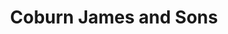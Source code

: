---
title: "Coburn James and Sons"
address: "Coburn James and Sons, 32 Scarva Street, Banbridge, Down"
tel: "+44 (0)28 4066 2207"
county: "Down"
category: "Coarse Angling"
type: "Content"
lat: "54.34701156616211"
lng: "-6.2713189125061035"
---